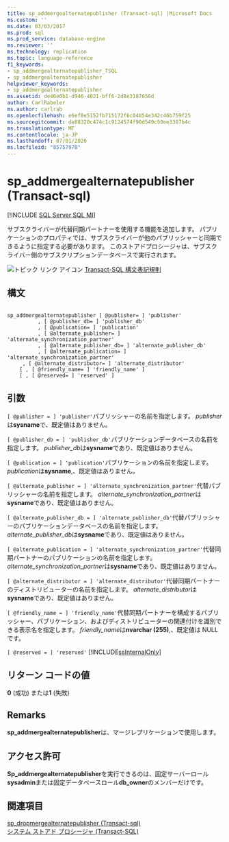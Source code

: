 ```yaml
---
title: sp_addmergealternatepublisher (Transact-sql) |Microsoft Docs
ms.custom: ''
ms.date: 03/03/2017
ms.prod: sql
ms.prod_service: database-engine
ms.reviewer: ''
ms.technology: replication
ms.topic: language-reference
f1_keywords:
- sp_addmergealternatepublisher_TSQL
- sp_addmergealternatepublisher
helpviewer_keywords:
- sp_addmergealternatepublisher
ms.assetid: de46e0b1-d946-4021-bff6-2d8e3187656d
author: CarlRabeler
ms.author: carlrab
ms.openlocfilehash: e6ef8e5152fb715172f6c04854e342c46b759f25
ms.sourcegitcommit: da88320c474c1c9124574f90d549c50ee3387b4c
ms.translationtype: MT
ms.contentlocale: ja-JP
ms.lasthandoff: 07/01/2020
ms.locfileid: "85757978"
---
```

# <a name="sp_addmergealternatepublisher-transact-sql"></a>sp_addmergealternatepublisher (Transact-sql)
[!INCLUDE [SQL Server SQL MI](../../includes/applies-to-version/sql-asdbmi.md)]

  サブスクライバーが代替同期パートナーを使用する機能を追加します。 パブリケーションのプロパティでは、サブスクライバーが他のパブリッシャーと同期できるように指定する必要があります。 このストアドプロシージャは、サブスクライバー側のサブスクリプションデータベースで実行されます。  
  
 ![トピック リンク アイコン](../../database-engine/configure-windows/media/topic-link.gif "トピック リンク アイコン") [Transact-SQL 構文表記規則](../../t-sql/language-elements/transact-sql-syntax-conventions-transact-sql.md)  
  
## <a name="syntax"></a>構文  
  
```  
  
sp_addmergealternatepublisher [ @publisher= ] 'publisher'  
          , [ @publisher_db= ] 'publisher_db'  
          , [ @publication= ] 'publication'  
          , [ @alternate_publisher= ] 'alternate_synchronization_partner'  
          , [ @alternate_publisher_db= ] 'alternate_publisher_db'  
          , [ @alternate_publication= ] 'alternate_synchronization_partner'  
     , [ @alternate_distributor= ] 'alternate_distributor'   
    [ , [ @friendly_name= ] 'friendly_name' ]   
    [ , [ @reserved= ] 'reserved' ]  
```  
  
## <a name="arguments"></a>引数  
`[ @publisher = ] 'publisher'`パブリッシャーの名前を指定します。 *publisher*は**sysname**で、既定値はありません。  
  
`[ @publisher_db = ] 'publisher_db'`パブリケーションデータベースの名前を指定します。 *publisher_db*は**sysname**であり、既定値はありません。  
  
`[ @publication = ] 'publication'`パブリケーションの名前を指定します。 *publication*は**sysname**,、既定値はありません。  
  
`[ @alternate_publisher = ] 'alternate_synchronization_partner'`代替パブリッシャーの名前を指定します。 *alternate_synchronization_partner*は**sysname**であり、既定値はありません。  
  
`[ @alternate_publisher_db = ] 'alternate_publisher_db'`代替パブリッシャーのパブリケーションデータベースの名前を指定します。 *alternate_publisher_db*は**sysname**であり、既定値はありません。  
  
`[ @alternate_publication = ] 'alternate_synchronization_partner'`代替同期パートナーのパブリケーションの名前を指定します。 *alternate_synchronization_partner*は**sysname**であり、既定値はありません。  
  
`[ @alternate_distributor = ] 'alternate_distributor'`代替同期パートナーのディストリビューターの名前を指定します。 *alternate_distributor*は**sysname**であり、既定値はありません。  
  
`[ @friendly_name = ] 'friendly_name'`代替同期パートナーを構成するパブリッシャー、パブリケーション、およびディストリビューターの関連付けを識別できる表示名を指定します。 *friendly_name*は**nvarchar (255)**,、既定値は NULL です。  
  
`[ @reserved = ] 'reserved'` [!INCLUDE[ssInternalOnly](../../includes/ssinternalonly-md.md)]  
  
## <a name="return-code-values"></a>リターン コードの値  
 **0** (成功) または**1** (失敗)  
  
## <a name="remarks"></a>Remarks  
 **sp_addmergealternatepublisher**は、マージレプリケーションで使用します。  
  
## <a name="permissions"></a>アクセス許可  
 **Sp_addmergealternatepublisher**を実行できるのは、固定サーバーロール**sysadmin**または固定データベースロール**db_owner**のメンバーだけです。  
  
## <a name="see-also"></a>関連項目  
 [sp_dropmergealternatepublisher &#40;Transact-sql&#41;](../../relational-databases/system-stored-procedures/sp-dropmergealternatepublisher-transact-sql.md)   
 [システム ストアド プロシージャ &#40;Transact-SQL&#41;](../../relational-databases/system-stored-procedures/system-stored-procedures-transact-sql.md)  
  
  
